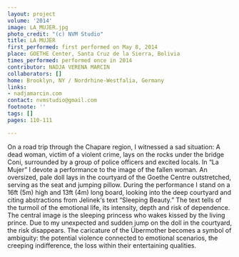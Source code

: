 ```yaml
---
layout: project
volume: '2014'
image: LA_MUJER.jpg
photo_credit: "(c) NVM Studio"
title: LA MUJER
first_performed: first performed on May 8, 2014
place: GOETHE Center, Santa Cruz de la Sierra, Bolivia
times_performed: performed once in 2014
contributor: NADJA VERENA MARCIN
collaborators: []
home: Brooklyn, NY / Nordrhine-Westfalia, Germany
links:
- nadjamarcin.com
contact: nvmstudio@gmail.com
footnote: ''
tags: []
pages: 110-111

---
```


On a road trip through the Chapare region, I witnessed a sad situation: A dead woman, victim of a violent crime, lays on the rocks under the bridge Coni, surrounded by a group of police officers and excited locals. In “La Mujer” I devote a performance to the image of the fallen woman. An oversized, pale doll lays in the courtyard of the Goethe Centre outstretched, serving as the seat and jumping pillow. During the performance I stand on a 16ft (5m) high and 13ft (4m) long board, looking into the deep courtyard and citing abstractions from Jelinek‘s text “Sleeping Beauty.” The text tells of the turmoil of the emotional life, its intensity, depth and risk of dependence. The central image is the sleeping princess who wakes kissed by the living prince. Due to my unexpected and sudden jump on the doll in the courtyard, the risk disappears. The caricature of the Übermother becomes a symbol of ambiguity: the potential violence connected to emotional scenarios, the creeping indifference, the loss within their entertaining qualities.
